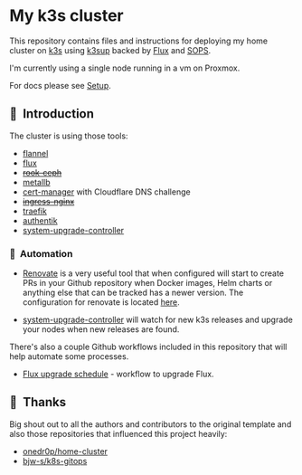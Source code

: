 # My k3s cluster

This repository contains files and instructions for deploying my home cluster on [k3s](https://k3s.io/) using [k3sup](https://github.com/alexellis/k3sup) backed by [Flux](https://toolkit.fluxcd.io/) and [SOPS](https://toolkit.fluxcd.io/guides/mozilla-sops/).

I'm currently using a single node running in a vm on Proxmox.

For docs please see [Setup](docs/setup.md).
## :wave:&nbsp; Introduction

The cluster is using those tools:

- [flannel](https://github.com/flannel-io/flannel)
- [flux](https://toolkit.fluxcd.io/)
- [~~rook-ceph~~](https://github.com/rook/rook)
- [metallb](https://metallb.universe.tf/)
- [cert-manager](https://cert-manager.io/) with Cloudflare DNS challenge
- [~~ingress-nginx~~](https://kubernetes.github.io/ingress-nginx/)
- [traefik](https://doc.traefik.io/traefik/providers/kubernetes-crd/)
- [authentik](https://github.com/goauthentik/authentik)
- [system-upgrade-controller](https://github.com/rancher/system-upgrade-controller)


### :robot:&nbsp; Automation

- [Renovate](https://www.whitesourcesoftware.com/free-developer-tools/renovate) is a very useful tool that when configured will start to create PRs in your Github repository when Docker images, Helm charts or anything else that can be tracked has a newer version. The configuration for renovate is located [here](./.github/renovate.json5).

- [system-upgrade-controller](https://github.com/rancher/system-upgrade-controller) will watch for new k3s releases and upgrade your nodes when new releases are found.

There's also a couple Github workflows included in this repository that will help automate some processes.

- [Flux upgrade schedule](./.github/workflows/flux-schedule.yaml) - workflow to upgrade Flux.

## :handshake:&nbsp; Thanks

Big shout out to all the authors and contributors to the original template and also those repositories that influenced this project heavily:

- [onedr0p/home-cluster](https://github.com/onedr0p/home-cluster)
- [bjw-s/k8s-gitops](https://github.com/bjw-s/k8s-gitops)
